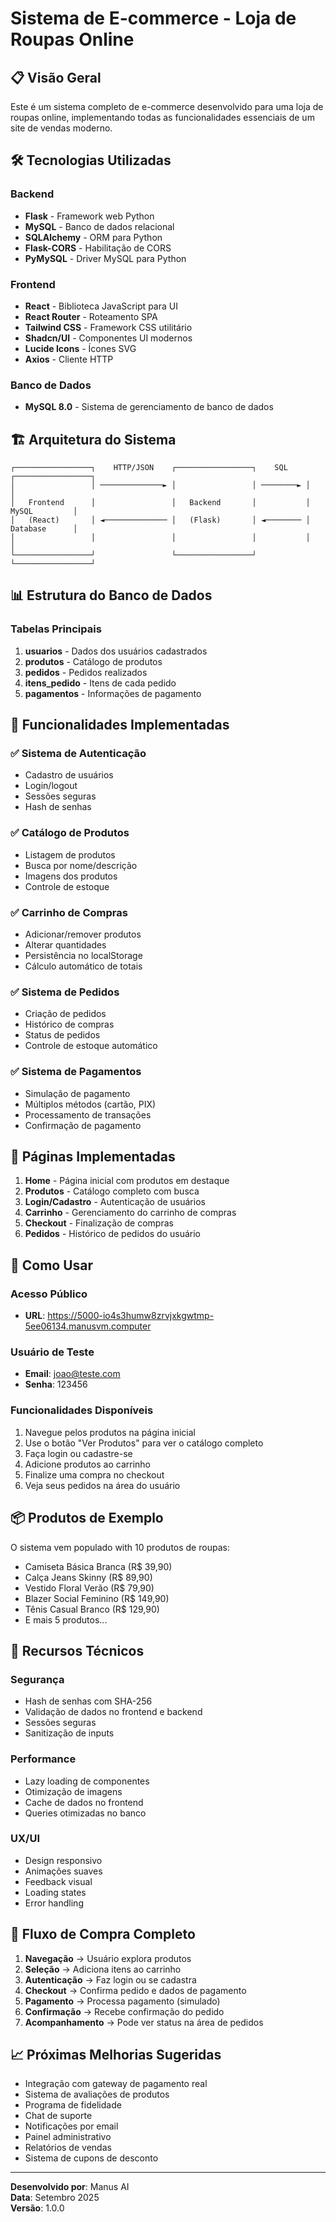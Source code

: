 # Sistema de E-commerce - Loja de Roupas Online

## 📋 Visão Geral

Este é um sistema completo de e-commerce desenvolvido para uma loja de roupas online, implementando todas as funcionalidades essenciais de um site de vendas moderno.

## 🛠️ Tecnologias Utilizadas

### Backend
- **Flask** - Framework web Python
- **MySQL** - Banco de dados relacional
- **SQLAlchemy** - ORM para Python
- **Flask-CORS** - Habilitação de CORS
- **PyMySQL** - Driver MySQL para Python

### Frontend
- **React** - Biblioteca JavaScript para UI
- **React Router** - Roteamento SPA
- **Tailwind CSS** - Framework CSS utilitário
- **Shadcn/UI** - Componentes UI modernos
- **Lucide Icons** - Ícones SVG
- **Axios** - Cliente HTTP

### Banco de Dados
- **MySQL 8.0** - Sistema de gerenciamento de banco de dados

## 🏗️ Arquitetura do Sistema

```
┌─────────────────┐    HTTP/JSON    ┌─────────────────┐    SQL    ┌─────────────────┐
│                 │ ──────────────► │                 │ ────────► │                 │
│   Frontend      │                 │   Backend       │           │   MySQL         │
│   (React)       │ ◄────────────── │   (Flask)       │ ◄──────── │   Database      │
│                 │                 │                 │           │                 │
└─────────────────┘                 └─────────────────┘           └─────────────────┘
```

## 📊 Estrutura do Banco de Dados

### Tabelas Principais

1. **usuarios** - Dados dos usuários cadastrados
2. **produtos** - Catálogo de produtos
3. **pedidos** - Pedidos realizados
4. **itens_pedido** - Itens de cada pedido
5. **pagamentos** - Informações de pagamento

## 🚀 Funcionalidades Implementadas

### ✅ Sistema de Autenticação
- Cadastro de usuários
- Login/logout
- Sessões seguras
- Hash de senhas

### ✅ Catálogo de Produtos
- Listagem de produtos
- Busca por nome/descrição
- Imagens dos produtos
- Controle de estoque

### ✅ Carrinho de Compras
- Adicionar/remover produtos
- Alterar quantidades
- Persistência no localStorage
- Cálculo automático de totais

### ✅ Sistema de Pedidos
- Criação de pedidos
- Histórico de compras
- Status de pedidos
- Controle de estoque automático

### ✅ Sistema de Pagamentos
- Simulação de pagamento
- Múltiplos métodos (cartão, PIX)
- Processamento de transações
- Confirmação de pagamento

## 📱 Páginas Implementadas

1. **Home** - Página inicial com produtos em destaque
2. **Produtos** - Catálogo completo com busca
3. **Login/Cadastro** - Autenticação de usuários
4. **Carrinho** - Gerenciamento do carrinho de compras
5. **Checkout** - Finalização de compras
6. **Pedidos** - Histórico de pedidos do usuário

## 🔧 Como Usar

### Acesso Público
- **URL**: https://5000-io4s3humw8zrvjxkgwtmp-5ee06134.manusvm.computer

### Usuário de Teste
- **Email**: joao@teste.com
- **Senha**: 123456

### Funcionalidades Disponíveis
1. Navegue pelos produtos na página inicial
2. Use o botão "Ver Produtos" para ver o catálogo completo
3. Faça login ou cadastre-se
4. Adicione produtos ao carrinho
5. Finalize uma compra no checkout
6. Veja seus pedidos na área do usuário

## 📦 Produtos de Exemplo

O sistema vem populado with 10 produtos de roupas:
- Camiseta Básica Branca (R$ 39,90)
- Calça Jeans Skinny (R$ 89,90)
- Vestido Floral Verão (R$ 79,90)
- Blazer Social Feminino (R$ 149,90)
- Tênis Casual Branco (R$ 129,90)
- E mais 5 produtos...

## 🎯 Recursos Técnicos

### Segurança
- Hash de senhas com SHA-256
- Validação de dados no frontend e backend
- Sessões seguras
- Sanitização de inputs

### Performance
- Lazy loading de componentes
- Otimização de imagens
- Cache de dados no frontend
- Queries otimizadas no banco

### UX/UI
- Design responsivo
- Animações suaves
- Feedback visual
- Loading states
- Error handling

## 🔄 Fluxo de Compra Completo

1. **Navegação** → Usuário explora produtos
2. **Seleção** → Adiciona itens ao carrinho
3. **Autenticação** → Faz login ou se cadastra
4. **Checkout** → Confirma pedido e dados de pagamento
5. **Pagamento** → Processa pagamento (simulado)
6. **Confirmação** → Recebe confirmação do pedido
7. **Acompanhamento** → Pode ver status na área de pedidos

## 📈 Próximas Melhorias Sugeridas

- Integração com gateway de pagamento real
- Sistema de avaliações de produtos
- Programa de fidelidade
- Chat de suporte
- Notificações por email
- Painel administrativo
- Relatórios de vendas
- Sistema de cupons de desconto

---

**Desenvolvido por**: Manus AI  
**Data**: Setembro 2025  
**Versão**: 1.0.0
